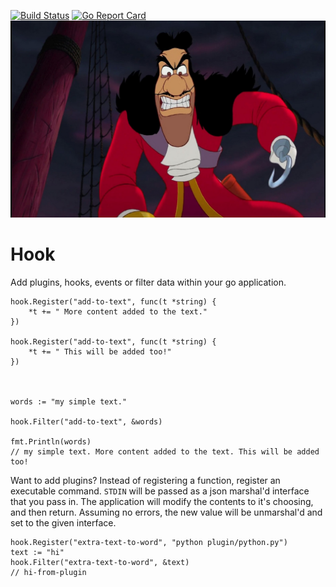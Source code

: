 [![Build Status](https://travis-ci.org/kcmerrill/hook.svg?branch=master)](https://travis-ci.org/kcmerrill/hook) [![Go Report Card](https://goreportcard.com/badge/github.com/kcmerrill/hook)](https://goreportcard.com/report/github.com/kcmerrill/hook)
![hook](captain.hook.jpg)

# Hook

Add plugins, hooks, events or filter data within your go application.

```golang
hook.Register("add-to-text", func(t *string) {
    *t += " More content added to the text."
})

hook.Register("add-to-text", func(t *string) {
    *t += " This will be added too!"
})



words := "my simple text."

hook.Filter("add-to-text", &words)

fmt.Println(words)
// my simple text. More content added to the text. This will be added too!
```

Want to add plugins? Instead of registering a function, register an executable command. `STDIN` will be passed as a json marshal'd interface that you pass in. The application will modify the contents to it's choosing, and then return. Assuming no errors, the new value will be unmarshal'd and set to the given interface.

```golang
hook.Register("extra-text-to-word", "python plugin/python.py")
text := "hi"
hook.Filter("extra-text-to-word", &text)
// hi-from-plugin
```
